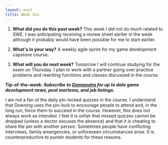 ```yaml
---
layout: post
title: Week Six
---
```


1. **What did you do this past week?** This week I did not do much related to SWE. I was anticipating receiving a review sheet earlier in the week although it probably would have been possible for me to start earlier.

2. **What's in your way?** A weekly agile sprint for my game development capstone course.

3. **What will you do next week?** Tomorrow I will continue studying for the exam on Thursday. I plan to work with a partner going over practice problems and rewriting functions and classes discussed in the course.
 
**Tip-of-the-week: _Subscribe to [Gamasutra](http://www.gamasutra.com/) for up to date game development news, post mortems, and job listings._**

I am not a fan of the daily pin-locked quizzes in the course. I understand that Downing uses the pin-lock to encourage people to attend and, in the long run, force them to succeed in the course. However, this does not always work as intended. I feel it is unfair that missed quizzes cannot be dropped (unless a doctor excuses the absence) and that it is cheating to share the pin with another person. Sometimes people have conflicting interviews, family emergencies, or unforeseen circumstances arise. It is counterproductive to punish students for these reasons.



